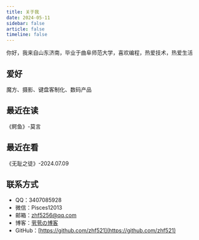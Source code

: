 ```yaml
---
title: 关于我
date: 2024-05-11
sidebar: false
article: false
timeline: false
---
```


你好，我来自山东济南，毕业于曲阜师范大学，喜欢编程，热爱技术，热爱生活

## 爱好

魔方、摄影、键盘客制化、数码产品

## 最近在读

《鳄鱼》-莫言

## 最近在看

《无耻之徒》-2024.07.09

## 联系方式

- QQ：3407085928
- 微信：Pisces12013
- 邮箱：[zhf5256@qq.com](mailto:zhf5256@qq.com)
- 博客：[茕茕の博客](https://blog.azhf8.top/)
- GitHub：[https://github.com/zhf521](https://github.com/zhf521)
